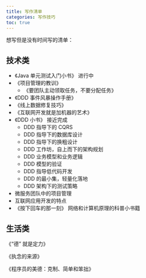 ```yaml
---
title: 写作清单
categories: 写作技巧
toc: true
---
```




想写但是没有时间写的清单：



## 技术类

- 《Java 单元测试入门小书》 进行中
- 《项目管理的教训》
  - 《要团队主动领取任务，不要分配任务》
- 《DDD 事件风暴操作手册》
- 《线上数据修复技巧》
- 《互联网开发就是加机器的艺术》
- 《DDD 小书》 接近完成
  - DDD 指导下的 CQRS
  - DDD 指导下的数据库设计
  - DDD 指导下的换粗设计
  - DDD 工作坊，自上而下的架构规划
  - DDD 业务模型和业务逻辑
  - DDD 模型的验证
  - DDD 指导低代码开发
  - DDD 的最小集，轻量化落地
  - DDD 架构下的测试策略
- 微服务团队中的项目管理
- 互联网应用开发的特点
- 《按下回车的那一刻》 网络和计算机原理的科普小书籍



## 生活类

《“德” 就是定力》

《执念的来源》

《程序员的美德：克制、简单和笨拙》

